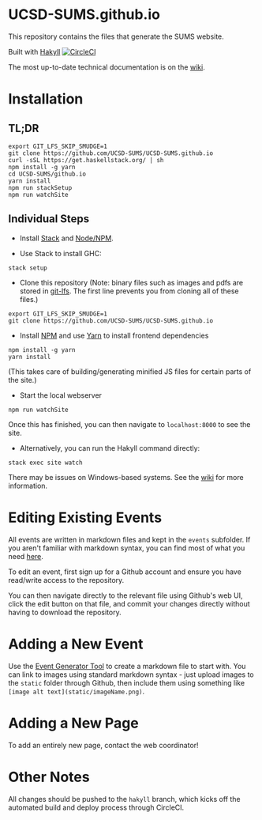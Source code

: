 # UCSD-SUMS.github.io
This repository contains the files that generate the SUMS website.

Built with [Hakyll](https://jaspervdj.be/hakyll/)
[![CircleCI](https://circleci.com/gh/UCSD-SUMS/UCSD-SUMS.github.io/tree/hakyll.svg?style=svg)](https://circleci.com/gh/UCSD-SUMS/UCSD-SUMS.github.io/tree/hakyll)

The most up-to-date technical documentation is on the
[wiki](https://github.com/UCSD-SUMS/UCSD-SUMS.github.io/wiki).

# Installation

## TL;DR

```
export GIT_LFS_SKIP_SMUDGE=1
git clone https://github.com/UCSD-SUMS/UCSD-SUMS.github.io
curl -sSL https://get.haskellstack.org/ | sh
npm install -g yarn
cd UCSD-SUMS/github.io
yarn install
npm run stackSetup
npm run watchSite
```

## Individual Steps
- Install [Stack](https://www.haskellstack.org/) and [Node/NPM](https://nodejs.org).

- Use Stack to install GHC:
```
stack setup
```

- Clone this repository
(Note: binary files such as images and pdfs are stored in [git-lfs](https://git-lfs.github.com/). The first line prevents you from cloning all of these files.)
```
export GIT_LFS_SKIP_SMUDGE=1
git clone https://github.com/UCSD-SUMS/UCSD-SUMS.github.io
```

- Install [NPM](https://www.npmjs.com/) and use [Yarn](https://yarnpkg.com/en/) to install frontend dependencies
```
npm install -g yarn
yarn install
```
(This takes care of building/generating minified JS files for certain parts of the site.)

- Start the local webserver
```
npm run watchSite
```

Once this has finished, you can then navigate to `localhost:8000` to see the site.

  - Alternatively, you can run the Hakyll command directly:
  ```
  stack exec site watch
  ```

There may be issues on Windows-based systems. See the
[wiki](https://github.com/UCSD-SUMS/UCSD-SUMS.github.io/wiki) for
more information.

# Editing Existing Events
All events are written in markdown files and kept in the `events` subfolder. If you aren't familiar with
markdown syntax, you can find most of what you need
[here](https://github.com/adam-p/markdown-here/wiki/Markdown-Cheatsheet).

To edit an event, first sign up for a Github account and ensure you have read/write access to the repository.

You can then navigate directly to the relevant file using Github's web UI, click the edit button on that file,
and commit your changes directly without having to download the repository.

# Adding a New Event
Use the
[Event Generator Tool](http://sums.ucsd.edu/static/eventGenerator.html)
to create a markdown file to start with. You can link to images
using standard markdown syntax - just upload images to the `static` folder through Github, then include them using something like
`[image alt text](static/imageName.png)`.

# Adding a New Page
To add an entirely new page, contact the web coordinator!

# Other Notes
All changes should be pushed to the `hakyll` branch, which kicks off the automated
build and deploy process through CircleCI.

